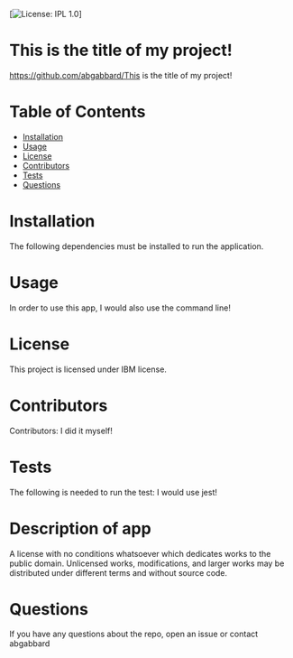 
[![License: IPL 1.0](https://img.shields.io/badge/License-IPL%201.0-blue.svg)]
# This is the title of my project!
https://github.com/abgabbard/This is the title of my project!
# Table of Contents
* [Installation](#installation)
* [Usage](#usage)
* [License](#License)
* [Contributors](#Contributors)
* [Tests](#Tests)
* [Questions](#Questions)
# Installation
The following dependencies must be installed to run the application.
# Usage
In order to use this app, I would also use the command line!
# License
This project is licensed under IBM license.
# Contributors
Contributors: I did it myself!
# Tests
The following is needed to run the test: I would use jest!
# Description of app
A license with no conditions whatsoever which dedicates works to the public domain. Unlicensed works, modifications, and larger works may be distributed under different terms and without source code.
# Questions
If you have any questions about the repo, open an issue or contact abgabbard

